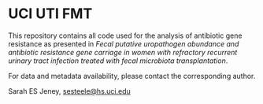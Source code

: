 # UCI UTI FMT

This repository contains all code used for the analysis of antibiotic gene resistance as presented in *Fecal putative uropathogen abundance and antibiotic resistance gene carriage in women with refractory recurrent urinary tract infection treated with fecal microbiota transplantation*.

For data and metadata availability, please contact the corresponding author.

Sarah ES Jeney, sesteele@hs.uci.edu